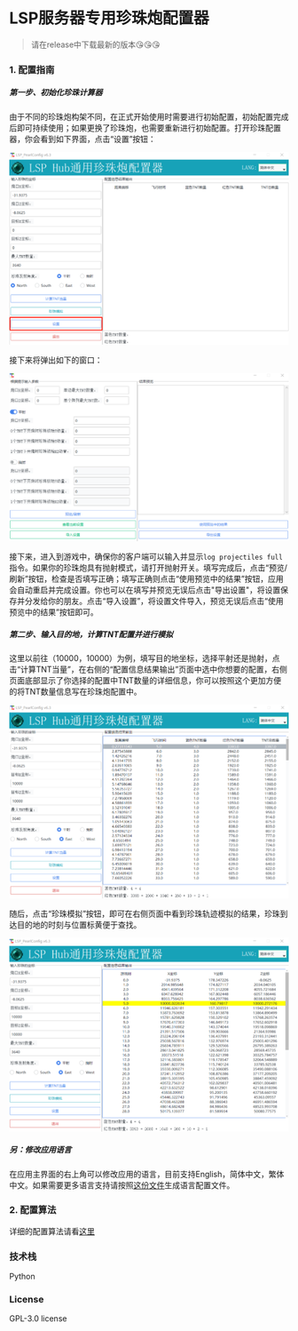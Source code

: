 # LSP服务器专用珍珠炮配置器

> 请在release中下载最新的版本😘😘😘

### 1. 配置指南

##### 第一步、初始化珍珠计算器

由于不同的珍珠炮构架不同，在正式开始使用时需要进行初始配置，初始配置完成后即可持续使用；如果更换了珍珠炮，也需要重新进行初始配置。打开珍珠配置器，你会看到如下界面，点击“设置”按钮：

![1.png](./README_img/1.png)



接下来将弹出如下的窗口：

![2.png](./README_img/2.png)

接下来，进入到游戏中，确保你的客户端可以输入并显示`log projectiles full`指令。如果你的珍珠炮具有抛射模式，请打开抛射开关。填写完成后，点击“预览/刷新”按钮，检查是否填写正确；填写正确则点击“使用预览中的结果”按钮，应用会自动重启并完成设置。你也可以在填写并预览无误后点击"导出设置"，将设置保存并分发给你的朋友。点击“导入设置”，将设置文件导入，预览无误后点击“使用预览中的结果”按钮即可。



##### 第二步、输入目的地，计算TNT配置并进行模拟

这里以前往（10000，10000）为例，填写目的地坐标，选择平射还是抛射，点击“计算TNT当量”，在右侧的“配置信息结果输出”页面中选中你想要的配置，右侧页面底部显示了你选择的配置中TNT数量的详细信息，你可以按照这个更加方便的将TNT数量信息写在珍珠炮配置中。

![2.png](./README_img/3.png)



随后，点击“珍珠模拟”按钮，即可在右侧页面中看到珍珠轨迹模拟的结果，珍珠到达目的地的时刻与位置标黄便于查找。

![4.png](./README_img/4.png)



##### 另：修改应用语言

在应用主界面的右上角可以修改应用的语言，目前支持English，简体中文，繁体中文。如果需要更多语言支持请按照[这份文件](./resources/languages/languages.json)生成语言配置文件。

### 2. 配置算法

详细的配置算法请看[这里](resources/docs/Config.pdf)

### 技术栈

Python

### License

GPL-3.0 license